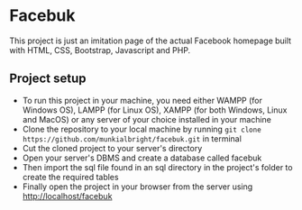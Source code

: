 <h1>Facebuk</h1>
<p>This project is just an imitation page of the actual Facebook homepage built with HTML, CSS, Bootstrap, Javascript and PHP.</p>

<h2>Project setup</h2>
<ul>
<li>To run this project in your machine, you need either WAMPP (for Windows OS), LAMPP (for Linux OS), XAMPP (for both Windows, Linux and MacOS) or any server of your choice installed in your machine</li>
<li>Clone the repository to your local machine by running <code>git clone https://github.com/munkialbright/facebuk.git</code> in terminal</li>
<li>Cut the cloned project to your server's directory</li>
<li>Open your server's DBMS and create a database called facebuk</li>
<li>Then import the sql file found in an sql directory in the project's folder to create the required tables</li>
<li>Finally open the project in your browser from the server using <a href='http://localhost/facebuk' target='blank'>http://localhost/facebuk</a></li>
</ul>
